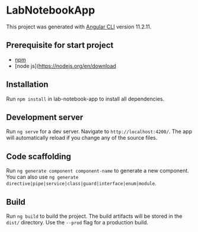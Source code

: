 # LabNotebookApp

This project was generated with [Angular CLI](https://github.com/angular/angular-cli) version 11.2.11.

## Prerequisite for start project
  - [npm](https://www.npmjs.com/get-npm) 
  - [node js](https://nodejs.org/en/download
  
## Installation

Run `npm install` in lab-notebook-app to install all dependencies.

## Development server

Run `ng serve` for a dev server. Navigate to `http://localhost:4200/`. The app will automatically reload if you change any of the source files.

## Code scaffolding

Run `ng generate component component-name` to generate a new component. You can also use `ng generate directive|pipe|service|class|guard|interface|enum|module`.

## Build

Run `ng build` to build the project. The build artifacts will be stored in the `dist/` directory. Use the `--prod` flag for a production build.
